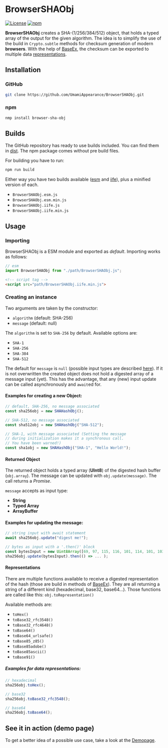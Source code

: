 # BrowserSHAObj

[![License](https://img.shields.io/github/license/UmamiAppearance/BrowserSHAObj?color=009911&style=for-the-badge)](./LICENSE)
[![npm](https://img.shields.io/npm/v/browser-sha-obj?color=%23009911&style=for-the-badge)](https://www.npmjs.com/package/browser-sha-obj)


**BrowserSHAObj** creates a SHA-(1/256/384/512) object, that holds a typed array of the output for the given algorithm. The idea is to simplify the use of the build in ``Crypto.subtle`` methods for checksum generation of modern **browsers**.
With the help of [BaseEx](https://github.com/UmamiAppearance/BaseExJS), the checksum can be exported to multiple data [representations](#representations).

## Installation

### GitHub
```sh
git clone https://github.com/UmamiAppearance/BrowserSHAObj.git
```

### npm
```sh
nmp install browser-sha-obj
```

## Builds
The GitHub repository has ready to use builds included. You can find them in [dist](https://github.com/UmamiAppearance/BrowserSHAObj/tree/main/dist). The npm package comes without pre build files. 

For building you have to run:

```sh
npm run build
``` 

Either way you have two builds available ([esm](https://developer.mozilla.org/en-US/docs/Web/JavaScript/Guide/Modules) and [iife](https://developer.mozilla.org/en-US/docs/Glossary/IIFE)), plus a minified version of each. 
* ``BrowserSHAObj.esm.js``
* ``BrowserSHAObj.esm.min.js``
* ``BrowserSHAObj.iife.js``
* ``BrowserSHAObj.iife.min.js``


## Usage

### Importing
BrowserSHAObj is a ESM module and exported as _default_. Importing works as follows:
```js
// esm
import BrowserSHAObj from "./path/BrowserSHAObj.js";
```
```html
<!-- script tag -->
<script src="path/BrowserSHAObj.iife.min.js">
```

### Creating an instance
        
Two arguments are taken by the constructor:
* ``algorithm`` (default: SHA-256)
* ``message`` (default: null)

The ``algorithm`` is set to ``SHA-256`` by default. Available options are:
* ``SHA-1``
* ``SHA-256``
* ``SHA-384``
* ``SHA-512``

The default for ``message`` is ``null`` (possible input types are described [here](#returned-object)). If it is not overwritten the created object does not hold a digested array of a message input (yet). This has the advantage, that any (new) input update can be called asynchronously and ``await``ed for.

#### Examples for creating a new Object:

```js
// default, SHA-256, no message associated
const sha256obj = new SHAHashObj();

// SHA-512, no message associated
const sha512obj = new SHAHashObj("SHA-512");

// SHA-1, with message associated (Setting the message
// during initialization makes it a synchronous call. 
// You have been warned!)
const sha1obj = new SHAHashObj("SHA-1", "Hello World!");
```

#### Returned Object
The returned object holds a typed array (**UInt8**) of the digested hash buffer (``obj.array``). The message can be updated with ``obj.update(message)``. The call returns a _Promise_.  
  
``message`` accepts as input type:
* **String**
* **Typed Array**
* **ArrayBuffer**

#### Examples for updating the message:
```js
// string input with await statement
await sha256obj.update("digest me!");

// bytes as input with a '.then()' block
const bytesInput = new Uint8Array([69, 97, 115, 116, 101, 114, 101, 103, 103, 33]);
sha256obj.update(bytesInput).then(() => ... );
```

#### Representations
There are multiple functions available to receive a digested representation of the hash (those are build in methods of [BaseEx](https://github.com/UmamiAppearance/BaseExJS)). They are all returning a string of a different kind (hexadecimal, base32, base64...). Those functions are called like this: ``obj.toRepresentation()``  

Available methods are:
* ``toHex()``
* ``toBase32_rfc3548()​​``
* ``toBase32_rfc4648()​​``
* ``toBase64()​​``
* ``toBase64_urlsafe()​​``
* ``toBase85_z85()​​``
* ``toBase85adobe()​​``
* ``toBase85ascii()​​``
* ``toBase91()``

##### Examples for data representations:
```js
// hexadecimal
sha256obj.toHex();

// base32
sha256obj.toBase32_rfc3548();

// base64
sha256obj.toBase64();
```

## See it in action (demo page)
To get a better idea of a possible use case, take a look at the [Demopage](https://umamiappearance.github.io/BrowserSHAObj/demo.html).
